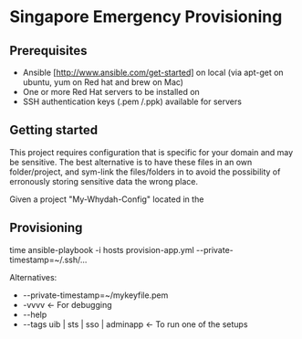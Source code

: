Singapore Emergency Provisioning
===================

Prerequisites
-------------
* Ansible [http://www.ansible.com/get-started] on local (via apt-get on ubuntu, yum on Red hat and brew on Mac)
* One or more Red Hat servers to be installed on
* SSH authentication keys (.pem /.ppk) available for servers

Getting started
---------------
This project requires configuration that is specific for your domain and may be sensitive.
The best alternative is to have these files in an own folder/project, and sym-link the files/folders in to avoid the possibility of erronously storing sensitive data the wrong place.

Given a project "My-Whydah-Config" located in the

Provisioning
------------
time ansible-playbook -i hosts provision-app.yml --private-timestamp=~/.ssh/...

Alternatives:

* --private-timestamp=~/mykeyfile.pem
* -vvvv <- For debugging
* --help
* --tags uib | sts | sso | adminapp <- To run one of the setups